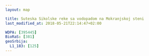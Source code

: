 ```yaml
---
layout: map

title: Suteska Sikolske reke sa vodopadom na Mokranjskoj steni
last_modified_at: 2018-05-21T22:14:47+02:00

WDPA: [395445]
BioRaS: [381]
geoSrbija:
  L1_183: [125]
---
```


